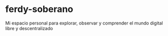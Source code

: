 # ferdy-soberano
Mi espacio personal para explorar, observar y comprender el mundo digital libre y descentralizado
